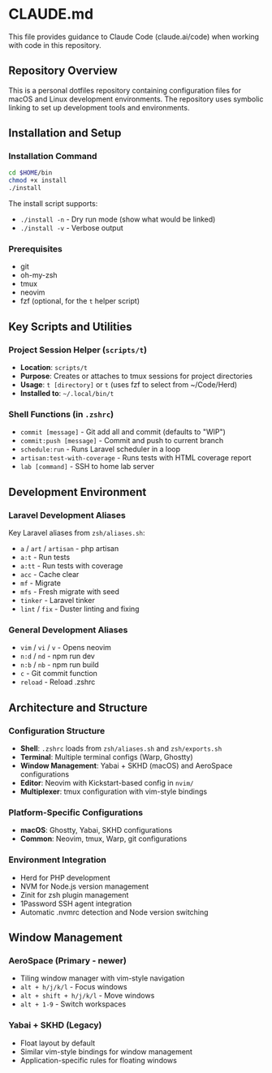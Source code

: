 # CLAUDE.md

This file provides guidance to Claude Code (claude.ai/code) when working with code in this repository.

## Repository Overview

This is a personal dotfiles repository containing configuration files for macOS and Linux development environments. The repository uses symbolic linking to set up development tools and environments.

## Installation and Setup

### Installation Command
```bash
cd $HOME/bin
chmod +x install
./install
```

The install script supports:
- `./install -n` - Dry run mode (show what would be linked)
- `./install -v` - Verbose output

### Prerequisites
- git
- oh-my-zsh
- tmux  
- neovim
- fzf (optional, for the `t` helper script)

## Key Scripts and Utilities

### Project Session Helper (`scripts/t`)
- **Location**: `scripts/t`
- **Purpose**: Creates or attaches to tmux sessions for project directories
- **Usage**: `t [directory]` or `t` (uses fzf to select from ~/Code/Herd)
- **Installed to**: `~/.local/bin/t`

### Shell Functions (in `.zshrc`)
- `commit [message]` - Git add all and commit (defaults to "WIP")
- `commit:push [message]` - Commit and push to current branch
- `schedule:run` - Runs Laravel scheduler in a loop
- `artisan:test-with-coverage` - Runs tests with HTML coverage report
- `lab [command]` - SSH to home lab server

## Development Environment

### Laravel Development Aliases
Key Laravel aliases from `zsh/aliases.sh`:
- `a` / `art` / `artisan` - php artisan
- `a:t` - Run tests
- `a:tt` - Run tests with coverage
- `acc` - Cache clear
- `mf` - Migrate
- `mfs` - Fresh migrate with seed
- `tinker` - Laravel tinker
- `lint` / `fix` - Duster linting and fixing

### General Development Aliases  
- `vim` / `vi` / `v` - Opens neovim
- `n:d` / `nd` - npm run dev
- `n:b` / `nb` - npm run build
- `c` - Git commit function
- `reload` - Reload .zshrc

## Architecture and Structure

### Configuration Structure
- **Shell**: `.zshrc` loads from `zsh/aliases.sh` and `zsh/exports.sh`
- **Terminal**: Multiple terminal configs (Warp, Ghostty)
- **Window Management**: Yabai + SKHD (macOS) and AeroSpace configurations
- **Editor**: Neovim with Kickstart-based config in `nvim/`
- **Multiplexer**: tmux configuration with vim-style bindings

### Platform-Specific Configurations
- **macOS**: Ghostty, Yabai, SKHD configurations
- **Common**: Neovim, tmux, Warp, git configurations

### Environment Integration
- Herd for PHP development
- NVM for Node.js version management
- Zinit for zsh plugin management
- 1Password SSH agent integration
- Automatic .nvmrc detection and Node version switching

## Window Management

### AeroSpace (Primary - newer)
- Tiling window manager with vim-style navigation
- `alt + h/j/k/l` - Focus windows
- `alt + shift + h/j/k/l` - Move windows
- `alt + 1-9` - Switch workspaces

### Yabai + SKHD (Legacy)
- Float layout by default
- Similar vim-style bindings for window management
- Application-specific rules for floating windows